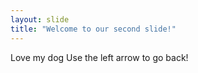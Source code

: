```yaml
---
layout: slide
title: "Welcome to our second slide!"
---
```

Love my dog
Use the left arrow to go back!
